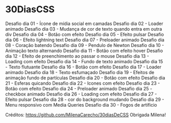 # 30DiasCSS

Desafio dia 01 - Ícone de mídia social em camadas
Desafio dia 02 - Loader animado
Desafio dia 03 - Mudança de cor de texto quando entra em outra div
Desafio dia 04 - Botão com efeito
Desafio dia 05 - Efeito pulsar
Desafio dia 06 - Efeito lightning text
Desafio dia 07 - Preloader animado
Desafio dia 08 - Coração batendo
Desafio dia 09 - Pendulo de Newton
Desafio dia 10 - Animação texto alternando
Desafio dia 11 - Botão com efeito hover
Desafio dia 12 - Efeito de preenchimento ao passar o mouse
Desafio dia 13 - Loading com efeito
Desafio dia 14 - Fundo de texto animado
Desafio dia 15 - Texto flutuante
Desafio dia 16 - Botão com efeito
Desafio dia 17 - Loader animado
Desafio dia 18 - Texto esfumaçado
Desafio dia 19 - Efeitos de animação fundo de partículas
Desafio dia 20 - Botão com efeito
Desafio dia 21 - Esferas quicando
Desafio dia 22 - Icones com efeito
Desafio dia 23 - Botão com efeito
Desafio dia 24 - Preloader animado
Desafio dia 25 - checkbox animado
Desafio dia 26 - Loading com efeito
Desafio dia 27 - Efeito pulsar
Desafio dia 28 - cor do background mudando
Desafio dia 29 - Menu responsivo com Media Queries
Desafio dia 30 - Fogos de artificio

Créditos: https://github.com/MilenaCarecho/30diasDeCSS
Obrigada Milena!